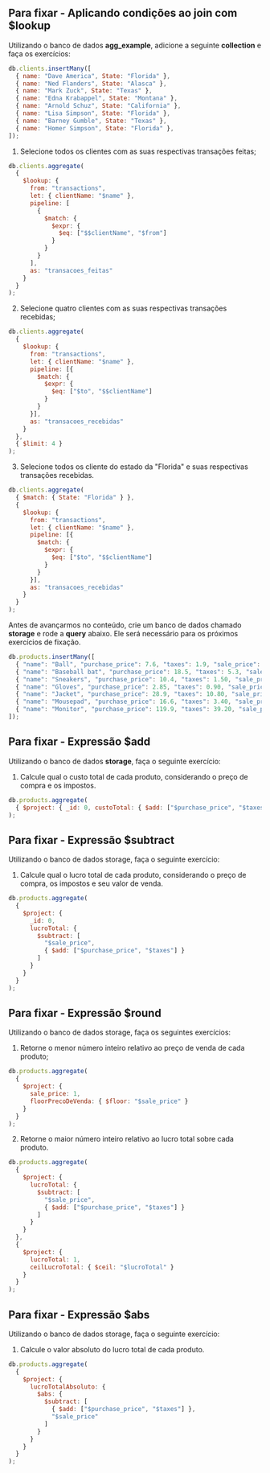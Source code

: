 ## Para fixar - Aplicando condições ao join com $lookup

Utilizando o banco de dados **agg_example**, adicione a seguinte **collection** e faça os exercícios:

```javascript
db.clients.insertMany([
  { name: "Dave America", State: "Florida" },
  { name: "Ned Flanders", State: "Alasca" },
  { name: "Mark Zuck", State: "Texas" },
  { name: "Edna Krabappel", State: "Montana" },
  { name: "Arnold Schuz", State: "California" },
  { name: "Lisa Simpson", State: "Florida" },
  { name: "Barney Gumble", State: "Texas" },
  { name: "Homer Simpson", State: "Florida" },
]);
```

1. Selecione todos os clientes com as suas respectivas transações feitas;

```javascript
db.clients.aggregate(
  {
    $lookup: {
      from: "transactions",
      let: { clientName: "$name" },
      pipeline: [
        {
          $match: {
            $expr: {
              $eq: ["$$clientName", "$from"]
            }
          }
        }
      ],
      as: "transacoes_feitas"
    }
  }
);
```

2. Selecione quatro clientes com as suas respectivas transações recebidas;

```javascript
db.clients.aggregate(
  {
    $lookup: {
      from: "transactions",
      let: { clientName: "$name" },
      pipeline: [{
        $match: {
          $expr: {
            $eq: ["$to", "$$clientName"]
          }
        }
      }],
      as: "transacoes_recebidas"
    }
  },
  { $limit: 4 }
);
```

3. Selecione todos os cliente do estado da "Florida" e suas respectivas transações recebidas.

```javascript
db.clients.aggregate(
  { $match: { State: "Florida" } },
  {
    $lookup: {
      from: "transactions",
      let: { clientName: "$name" },
      pipeline: [{
        $match: {
          $expr: {
            $eq: ["$to", "$$clientName"]
          }
        }
      }],
      as: "transacoes_recebidas"
    }
  }
);
```

Antes de avançarmos no conteúdo, crie um banco de dados chamado **storage** e rode a **query** abaixo. Ele será necessário para os próximos exercícios de fixação.

```javascript
db.products.insertMany([
  { "name": "Ball", "purchase_price": 7.6, "taxes": 1.9, "sale_price": 12.5, "quantity": 5 },
  { "name": "Baseball bat", "purchase_price": 18.5, "taxes": 5.3, "sale_price": 39.9, "quantity": 12 },
  { "name": "Sneakers", "purchase_price": 10.4, "taxes": 1.50, "sale_price": 14.9, "quantity": 3 },
  { "name": "Gloves", "purchase_price": 2.85, "taxes": 0.90, "sale_price": 5.70, "quantity": 34 },
  { "name": "Jacket", "purchase_price": 28.9, "taxes": 10.80, "sale_price": 59.9, "quantity": 20 },
  { "name": "Mousepad", "purchase_price": 16.6, "taxes": 3.40, "sale_price": 29.9, "quantity": 8 },
  { "name": "Monitor", "purchase_price": 119.9, "taxes": 39.20, "sale_price": 240.6, "quantity": 11 },
]);
```

## Para fixar - Expressão $add

Utilizando o banco de dados **storage**, faça o seguinte exercício:

1. Calcule qual o custo total de cada produto, considerando o preço de compra e os impostos.

```javascript
db.products.aggregate(
  { $project: { _id: 0, custoTotal: { $add: ["$purchase_price", "$taxes"] } } }
);
```

## Para fixar - Expressão $subtract

Utilizando o banco de dados storage, faça o seguinte exercício:

1. Calcule qual o lucro total de cada produto, considerando o preço de compra, os impostos e seu valor de venda.

```javascript
db.products.aggregate(
  {
    $project: {
      _id: 0,
      lucroTotal: {
        $subtract: [
          "$sale_price",
          { $add: ["$purchase_price", "$taxes"] }
        ]
      }
    }
  }
);
```

## Para fixar - Expressão $round

Utilizando o banco de dados storage, faça os seguintes exercícios:

1. Retorne o menor número inteiro relativo ao preço de venda de cada produto;

```javascript
db.products.aggregate(
  { 
    $project: {
      sale_price: 1,
      floorPrecoDeVenda: { $floor: "$sale_price" }
    }
  }
);
```

2. Retorne o maior número inteiro relativo ao lucro total sobre cada produto.

```javascript
db.products.aggregate(
  {
    $project: {
      lucroTotal: {
        $subtract: [
          "$sale_price",
          { $add: ["$purchase_price", "$taxes"] }
        ]
      }
    }
  },
  {
    $project: {
      lucroTotal: 1,
      ceilLucroTotal: { $ceil: "$lucroTotal" }
    }
  }
);
```

## Para fixar - Expressão $abs

Utilizando o banco de dados storage, faça o seguinte exercício:

1. Calcule o valor absoluto do lucro total de cada produto.

```javascript
db.products.aggregate(
  { 
    $project: {
      lucroTotalAbsoluto: {
        $abs: {
          $subtract: [
            { $add: ["$purchase_price", "$taxes"] },
            "$sale_price"
          ]
        }
      }
    }
  }
);
```

